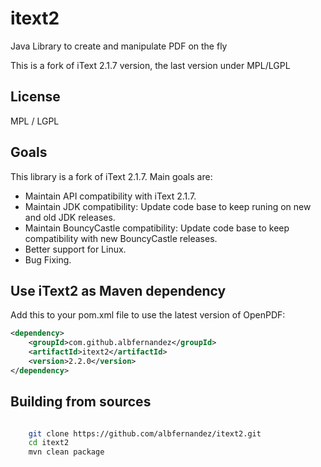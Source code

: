# itext2

Java Library to create and manipulate PDF on the fly

This is a fork of iText 2.1.7 version, the last version under MPL/LGPL

## License

MPL / LGPL

## Goals

This library is a fork of iText 2.1.7. Main goals are:

* Maintain API compatibility with iText 2.1.7.
* Maintain JDK compatibility: Update code base to keep runing on new and old JDK releases.
* Maintain BouncyCastle compatibility: Update code base to keep compatibility with new BouncyCastle releases.
* Better support for Linux.
* Bug Fixing.

## Use iText2 as Maven dependency
Add this to your pom.xml file to use the latest version of OpenPDF:

```xml
<dependency>
    <groupId>com.github.albfernandez</groupId>
    <artifactId>itext2</artifactId>
    <version>2.2.0</version>
</dependency>
```

## Building from sources

```bash

    git clone https://github.com/albfernandez/itext2.git
    cd itext2
    mvn clean package
    
``` 
